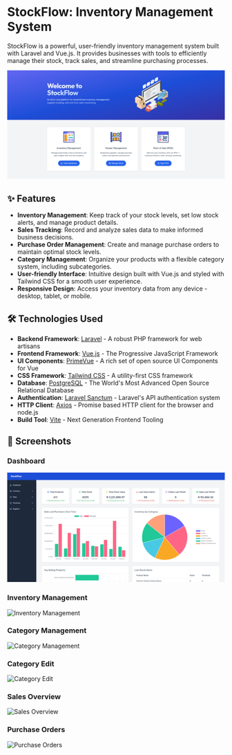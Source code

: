 # StockFlow: Inventory Management System

StockFlow is a powerful, user-friendly inventory management system built with Laravel and Vue.js. It provides businesses with tools to efficiently manage their stock, track sales, and streamline purchasing processes.

![StockFlow Landing](/public/images/Screenshots/Landing.png)

## ✨ Features

- **Inventory Management**: Keep track of your stock levels, set low stock alerts, and manage product details.
- **Sales Tracking**: Record and analyze sales data to make informed business decisions.
- **Purchase Order Management**: Create and manage purchase orders to maintain optimal stock levels.
- **Category Management**: Organize your products with a flexible category system, including subcategories.
- **User-friendly Interface**: Intuitive design built with Vue.js and styled with Tailwind CSS for a smooth user experience.
- **Responsive Design**: Access your inventory data from any device - desktop, tablet, or mobile.

## 🛠 Technologies Used

- **Backend Framework**: [Laravel](https://laravel.com/) - A robust PHP framework for web artisans
- **Frontend Framework**: [Vue.js](https://vuejs.org/) - The Progressive JavaScript Framework
- **UI Components**: [PrimeVue](https://primevue.org/) - A rich set of open source UI Components for Vue
- **CSS Framework**: [Tailwind CSS](https://tailwindcss.com/) - A utility-first CSS framework
- **Database**: [PostgreSQL](https://www.postgresql.org/) - The World's Most Advanced Open Source Relational Database
- **Authentication**: [Laravel Sanctum](https://laravel.com/docs/sanctum) - Laravel's API authentication system
- **HTTP Client**: [Axios](https://axios-http.com/) - Promise based HTTP client for the browser and node.js
- **Build Tool**: [Vite](https://vitejs.dev/) - Next Generation Frontend Tooling

## 📸 Screenshots

### Dashboard
![Dashboard](/public/images/Screenshots/Dashboard.png)

### Inventory Management
![Inventory Management](images/inventory.png)

### Category Management
![Category Management](images/categories.png)

### Category Edit
![Category Edit](images/category-edit.png)

### Sales Overview
![Sales Overview](images/sales.png)

### Purchase Orders
![Purchase Orders](images/purchase-orders.png)
